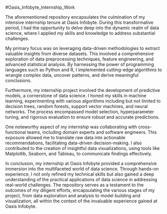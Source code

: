 #Oasis_Infobyte_Internship_Work

The aforementioned repository encapsulates the culmination of my intensive internship tenure at Oasis Infobyte. During this transformative period, I had the opportunity to delve deep into the dynamic realm of data science, where I applied my skills and knowledge to address substantial challenges.

My primary focus was on leveraging data-driven methodologies to extract valuable insights from diverse datasets. This involved a comprehensive exploration of data preprocessing techniques, feature engineering, and advanced statistical analysis. By harnessing the power of programming languages such as Python and R, I implemented cutting-edge algorithms to wrangle complex data, uncover patterns, and derive meaningful conclusions.

Furthermore, my internship project involved the development of predictive models, a cornerstone of data science. I honed my skills in machine learning, experimenting with various algorithms including but not limited to decision trees, random forests, support vector machines, and neural networks. The process encompassed model selection, hyperparameter tuning, and rigorous evaluation to ensure robust and accurate predictions.

One noteworthy aspect of my internship was collaborating with cross-functional teams, including domain experts and software engineers. This exposure allowed me to translate raw data into actionable recommendations, facilitating data-driven decision-making. I also contributed to the creation of insightful data visualizations, using tools like Matplotlib, Seaborn, and Tableau, to communicate findings effectively.

In conclusion, my internship at Oasis Infobyte provided a comprehensive immersion into the multifaceted world of data science. Through hands-on experience, I not only refined my technical skills but also gained a deep understanding of the practical applications of data science in addressing real-world challenges. The repository serves as a testament to the outcomes of my diligent efforts, encapsulating the various stages of my project, from data exploration and analysis to model building and visualization, all within the context of the invaluable experience gained at Oasis Infobyte.
